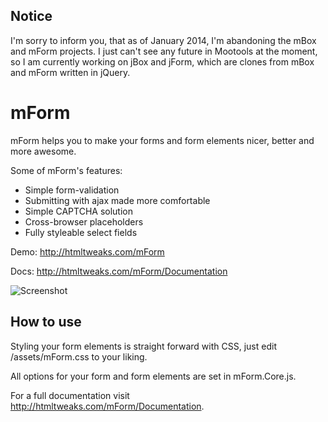 Notice
------
I'm sorry to inform you, that as of January 2014, I'm abandoning the mBox and mForm projects.
I just can't see any future in Mootools at the moment, so I am currently working on jBox and jForm, which are clones from mBox and mForm written in jQuery.


mForm
=====

mForm helps you to make your forms and form elements nicer, better and more awesome.

Some of mForm's features:

* Simple form-validation
* Submitting with ajax made more comfortable
* Simple CAPTCHA solution
* Cross-browser placeholders
* Fully styleable select fields

Demo: http://htmltweaks.com/mForm

Docs: http://htmltweaks.com/mForm/Documentation

![Screenshot](http://htmltweaks.com/files/mForm/screenshot.png)

How to use
----------

Styling your form elements is straight forward with CSS, just edit /assets/mForm.css to your liking.

All options for your form and form elements are set in mForm.Core.js.

For a full documentation visit http://htmltweaks.com/mForm/Documentation.
